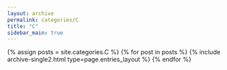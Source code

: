```yaml
---
layout: archive
permalink: categories/C
title: "C"
sidebar_main: true
---
```

{% assign posts = site.categories.C %}
{% for post in posts %} {% include archive-single2.html type=page.entries_layout %} {% endfor %}